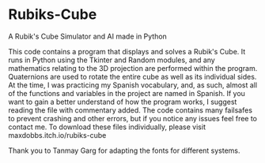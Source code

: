 # Rubiks-Cube
A Rubik's Cube Simulator and AI made in Python

This code contains a program that displays and solves a Rubik's Cube. It runs in Python using the Tkinter and Random modules, and any mathematics relating to the 3D projection are performed within the program. Quaternions are used to rotate the entire cube as well as its individual sides. At the time, I was practicing my Spanish vocabulary, and, as such, almost all of the functions and variables in the project are named in Spanish. If you want to gain a better understand of how the program works, I suggest reading the file with commentary added. The code contains many failsafes to prevent crashing and other errors, but if you notice any issues feel free to contact me. To download these files individually, please visit maxdobbs.itch.io/rubiks-cube

Thank you to Tanmay Garg for adapting the fonts for different systems.
